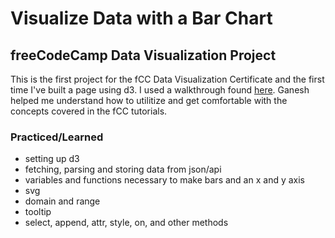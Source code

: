 # Visualize Data with a Bar Chart 
## freeCodeCamp Data Visualization Project

This is the first project for the fCC Data Visualization Certificate and the first time I've built a page using d3. I used a walkthrough found [here](https://www.youtube.com/watch?v=w5vxVj8g3cs). Ganesh helped me understand how to utilitize and get comfortable with the concepts covered in the fCC tutorials.

### Practiced/Learned

- setting up d3 
- fetching, parsing and storing data from json/api 
- variables and functions necessary to make bars and an x and y axis
- svg
- domain and range
- tooltip
- select, append, attr, style, on, and other methods